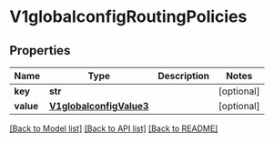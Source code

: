 # V1globalconfigRoutingPolicies

## Properties
Name | Type | Description | Notes
------------ | ------------- | ------------- | -------------
**key** | **str** |  | [optional] 
**value** | [**V1globalconfigValue3**](V1globalconfigValue3.md) |  | [optional] 

[[Back to Model list]](../README.md#documentation-for-models) [[Back to API list]](../README.md#documentation-for-api-endpoints) [[Back to README]](../README.md)

